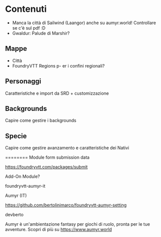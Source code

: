 # Contenuti

- Manca la città di Sailwind (Laangor) anche su aumyr.world! Controllare se c'è sul pdf :D
- Gwaldur: Palude di Marshir?

## Mappe

- Città
- FoundryVTT Regions p- er i confini regionali?

## Personaggi

Caratteristiche e import da SRD + customizzazione

## Backgrounds

Capire come gestire i backgrounds

## Specie

Capire come gestire avanzamento e caratteristiche dei Nativi

========
Module form submission data

<https://foundryvtt.com/packages/submit>

Add-On Module?

foundryvtt-aumyr-it

Aumyr (IT)

<https://github.com/bertolinimarco/foundryvtt-aumyr-setting>

devberto

Aumyr è un'ambientazione fantasy per giochi di ruolo, pronta per le tue avventure. Scopri di più su <https://www.aumyr.world>
